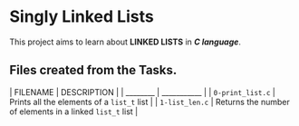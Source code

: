 # Singly Linked Lists
This project aims to learn about **LINKED LISTS** in ***C language***.

## Files created from the Tasks.

| FILENAME | DESCRIPTION |
| ________ | ___________ |
| `0-print_list.c` | Prints all the elements of a `list_t` list |
| `1-list_len.c` | Returns the number of elements in a linked `list_t` list |
